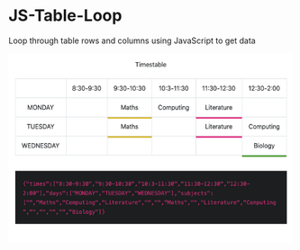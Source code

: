 # JS-Table-Loop
Loop through table rows and columns using JavaScript to get data

![Image of Loop Table](https://github.com/kusimo/JS-Table-Loop/blob/master/assets/loop-table-and-rows-columns.png)